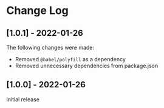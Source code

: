 # Change Log

## [1.0.1] - 2022-01-26

The following changes were made:
* Removed `@babel/polyfill` as a dependency
* Removed unnecessary dependencies from package.json

## [1.0.0] - 2022-01-26

Initial release